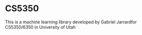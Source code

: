 # CS5350
This is a machine learning library developed by Gabriel Jarrardfor
CS5350/6350 in University of Utah
